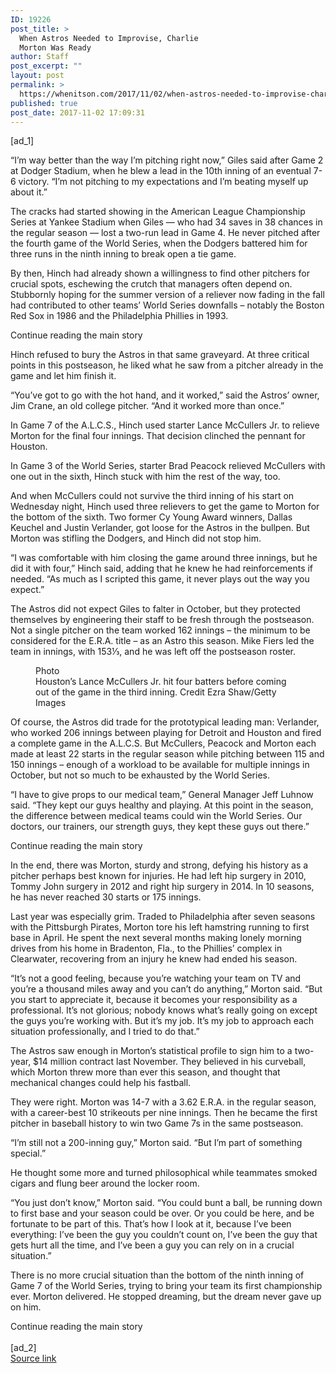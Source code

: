 ```yaml
---
ID: 19226
post_title: >
  When Astros Needed to Improvise, Charlie
  Morton Was Ready
author: Staff
post_excerpt: ""
layout: post
permalink: >
  https://whenitson.com/2017/11/02/when-astros-needed-to-improvise-charlie-morton-was-ready/
published: true
post_date: 2017-11-02 17:09:31
---
```

 [ad_1]
<br><div>
        <p class="story-body-text story-content" data-para-count="253" data-total-count="3095" id="story-continues-6">“I’m way better than the way I’m pitching right now,” Giles said after Game 2 at Dodger Stadium, when he blew a lead in the 10th inning of an eventual 7-6 victory. “I’m not pitching to my expectations and I’m beating myself up about it.”</p><p class="story-body-text story-content" data-para-count="345" data-total-count="3440">The cracks had started showing in the American League Championship Series at Yankee Stadium when Giles — who had 34 saves in 38 chances in the regular season — lost a two-run lead in Game 4. He never pitched after the fourth game of the World Series, when the Dodgers battered him for three runs in the ninth inning to break open a tie game.</p><p class="story-body-text story-content" data-para-count="353" data-total-count="3793">By then, Hinch had already shown a willingness to find other pitchers for crucial spots, eschewing the crutch that managers often depend on. Stubbornly hoping for the summer version of a reliever now fading in the fall had contributed to other teams’ World Series downfalls – notably the Boston Red Sox in 1986 and the Philadelphia Phillies in 1993.</p><div id="story-ad-2" class="story-ad ad ad-placeholder nocontent robots-nocontent ">
    
Continue reading the main story
</div>
<p class="story-body-text story-content" data-para-count="180" data-total-count="3973" id="story-continues-7">Hinch refused to bury the Astros in that same graveyard. At three critical points in this postseason, he liked what he saw from a pitcher already in the game and let him finish it.</p><p class="story-body-text story-content" data-para-count="155" data-total-count="4128">“You’ve got to go with the hot hand, and it worked,” said the Astros’ owner, Jim Crane, an old college pitcher. “And it worked more than once.”</p><p class="story-body-text story-content" data-para-count="159" data-total-count="4287">In Game 7 of the A.L.C.S., Hinch used starter Lance McCullers Jr. to relieve Morton for the final four innings. That decision clinched the pennant for Houston.</p>

<p class="story-body-text story-content" data-para-count="144" data-total-count="4431">In Game 3 of the World Series, starter Brad Peacock relieved McCullers with one out in the sixth, Hinch stuck with him the rest of the way, too.</p><p class="story-body-text story-content" data-para-count="346" data-total-count="4777">And when McCullers could not survive the third inning of his start on Wednesday night, Hinch used three relievers to get the game to Morton for the bottom of the sixth. Two former Cy Young Award winners, Dallas Keuchel and Justin Verlander, got loose for the Astros in the bullpen. But Morton was stifling the Dodgers, and Hinch did not stop him.</p><p class="story-body-text story-content" data-para-count="239" data-total-count="5016">“I was comfortable with him closing the game around three innings, but he did it with four,” Hinch said, adding that he knew he had reinforcements if needed. “As much as I scripted this game, it never plays out the way you expect.”</p><p class="story-body-text story-content" data-para-count="373" data-total-count="5389">The Astros did not expect Giles to falter in October, but they protected themselves by engineering their staff to be fresh through the postseason. Not a single pitcher on the team worked 162 innings – the minimum to be considered for the E.R.A. title – as an Astro this season. Mike Fiers led the team in innings, with 153⅓, and he was left off the postseason roster.</p><figure id="media-100000005530681" class="media photo embedded layout-large-horizontal media-100000005530681 ratio-tall" data-media-action="modal" itemprop="associatedMedia" itemscope="" itemid="https://static01.nyt.com/images/2017/11/03/sports/03KEPNERweb3/02gameseven-mccullers2-master675.jpg" itemtype="http://schema.org/ImageObject" aria-label="media" role="group"><span class="visually-hidden">Photo</span>
    <div class="image">
            <img src="https://static01.nyt.com/images/2017/11/03/sports/03KEPNERweb3/02gameseven-mccullers2-master675.jpg" alt="" class="media-viewer-candidate" data-mediaviewer-src="https://static01.nyt.com/images/2017/11/03/sports/03KEPNERweb3/02gameseven-mccullers2-superJumbo.jpg" data-mediaviewer-caption="Houston’s Lance McCullers Jr. hit four batters before coming out of the game in the third inning." data-mediaviewer-credit="Ezra Shaw/Getty Images" itemprop="url" itemid="https://static01.nyt.com/images/2017/11/03/sports/03KEPNERweb3/02gameseven-mccullers2-master675.jpg"/><meta itemprop="height" content="450"/><meta itemprop="width" content="675"/></div>
        <figcaption class="caption" itemprop="caption description"><span class="caption-text">Houston’s Lance McCullers Jr. hit four batters before coming out of the game in the third inning.</span>
                        <span class="credit" itemprop="copyrightHolder">
            <span class="visually-hidden">Credit</span>
            Ezra Shaw/Getty Images        </span>
            </figcaption></figure><p class="story-body-text story-content" data-para-count="436" data-total-count="5825">Of course, the Astros did trade for the prototypical leading man: Verlander, who worked 206 innings between playing for Detroit and Houston and fired a complete game in the A.L.C.S. But McCullers, Peacock and Morton each made at least 22 starts in the regular season while pitching between 115 and 150 innings – enough of a workload to be available for multiple innings in October, but not so much to be exhausted by the World Series.</p><p class="story-body-text story-content" data-para-count="299" data-total-count="6124">“I have to give props to our medical team,” General Manager Jeff Luhnow said. “They kept our guys healthy and playing. At this point in the season, the difference between medical teams could win the World Series. Our doctors, our trainers, our strength guys, they kept these guys out there.”</p><div id="story-ad-3" class="story-ad ad ad-placeholder nocontent robots-nocontent ">
    
Continue reading the main story
</div>
<p class="story-body-text story-content" data-para-count="267" data-total-count="6391" id="story-continues-8">In the end, there was Morton, sturdy and strong, defying his history as a pitcher perhaps best known for injuries. He had left hip surgery in 2010, Tommy John surgery in 2012 and right hip surgery in 2014. In 10 seasons, he has never reached 30 starts or 175 innings.</p><p class="story-body-text story-content" data-para-count="359" data-total-count="6750">Last year was especially grim. Traded to Philadelphia after seven seasons with the Pittsburgh Pirates, Morton tore his left hamstring running to first base in April. He spent the next several months making lonely morning drives from his home in Bradenton, Fla., to the Phillies’ complex in Clearwater, recovering from an injury he knew had ended his season.</p><p class="story-body-text story-content" data-para-count="445" data-total-count="7195">“It’s not a good feeling, because you’re watching your team on TV and you’re a thousand miles away and you can’t do anything,” Morton said. “But you start to appreciate it, because it becomes your responsibility as a professional. It’s not glorious; nobody knows what’s really going on except the guys you’re working with. But it’s my job. It’s my job to approach each situation professionally, and I tried to do that.”</p><p class="story-body-text story-content" data-para-count="258" data-total-count="7453">The Astros saw enough in Morton’s statistical profile to sign him to a two-year, $14 million contract last November. They believed in his curveball, which Morton threw more than ever this season, and thought that mechanical changes could help his fastball.</p><p class="story-body-text story-content" data-para-count="221" data-total-count="7674">They were right. Morton was 14-7 with a 3.62 E.R.A. in the regular season, with a career-best 10 strikeouts per nine innings. Then he became the first pitcher in baseball history to win two Game 7s in the same postseason.</p><p class="story-body-text story-content" data-para-count="95" data-total-count="7769">“I’m still not a 200-inning guy,” Morton said. “But I’m part of something special.”</p><p class="story-body-text story-content" data-para-count="114" data-total-count="7883">He thought some more and turned philosophical while teammates smoked cigars and flung beer around the locker room.</p><p class="story-body-text story-content" data-para-count="405" data-total-count="8288">“You just don’t know,” Morton said. “You could bunt a ball, be running down to first base and your season could be over. Or you could be here, and be fortunate to be part of this. That’s how I look at it, because I’ve been everything: I’ve been the guy you couldn’t count on, I’ve been the guy that gets hurt all the time, and I’ve been a guy you can rely on in a crucial situation.”</p><p class="story-body-text story-content" data-para-count="231" data-total-count="8519">There is no more crucial situation than the bottom of the ninth inning of Game 7 of the World Series, trying to bring your team its first championship ever. Morton delivered. He stopped dreaming, but the dream never gave up on him.</p>Continue reading the main story
    </div>
<br>[ad_2]
<br><a href="https://www.nytimes.com/2017/11/02/sports/houston-astros-world-series-charlie-morton.html?partner=rss&#038;emc=rss">Source link </a>